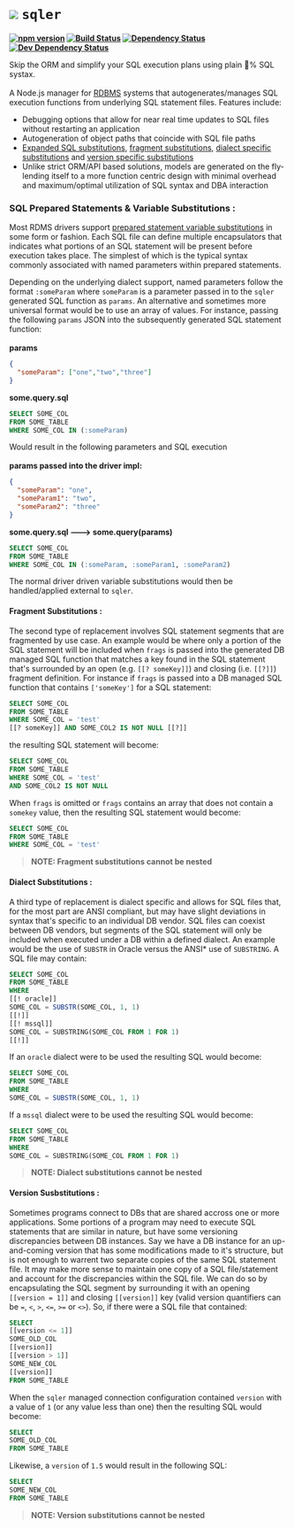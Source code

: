 <b class="jsdocp-remove-me">

# ![](https://raw.githubusercontent.com/ugate/sqler/master/jsdocp/static/favicon-32x32.png) `sqler`

[![npm version](https://badgen.net/npm/v/sqler?color=orange&icon=npm)](https://www.npmjs.com/package/sqler)
[![Build Status](https://badgen.net/travis/ugate/sqler?icon=travis)](https://travis-ci.com/ugate/sqler)
[![Dependency Status](https://badgen.net/david/dep/ugate/sqler)](https://david-dm.org/ugate/sqler)
[![Dev Dependency Status](https://badgen.net/david/dev/ugate/sqler)](https://david-dm.org/ugate/sqler?type=dev)

</b>

Skip the ORM and simplify your SQL execution plans using plain 💯% SQL systax.<br/><br/>
A Node.js manager for [RDBMS](https://en.wikipedia.org/wiki/Relational_database) systems that autogenerates/manages SQL execution functions from underlying SQL statement files. Features include:

* Debugging options that allow for near real time updates to SQL files without restarting an application
* Autogeneration of object paths that coincide with SQL file paths
* [Expanded SQL substitutions](#ps), [fragment substitutions](#fs), [dialect specific substitutions](#ds) and [version specific substitutions](#vs)
* Unlike strict ORM/API based solutions, models are generated on the fly- lending itself to a more function centric design with minimal overhead and maximum/optimal utilization of SQL syntax and DBA interaction

### SQL Prepared Statements &amp; Variable Substitutions <sub id="ps"></sub>:
Most RDMS drivers support [prepared statement variable substitutions](https://en.wikipedia.org/wiki/Prepared_statement) in some form or fashion. Each SQL file can define multiple encapsulators that indicates what portions of an SQL statement will be present before execution takes place. The simplest of which is the typical syntax commonly associated with named parameters within prepared statements.

Depending on the underlying dialect support, named parameters follow the format `:someParam` where `someParam` is a parameter passed in to the `sqler` generated SQL function as `params`. An alternative and sometimes more universal format would be to use an array of values. For instance, passing the following `params` JSON into the subsequently generated SQL statement function:
<br/><br/>__params__
```json
{
  "someParam": ["one","two","three"]
}
```
__some.query.sql__
```sql
SELECT SOME_COL
FROM SOME_TABLE
WHERE SOME_COL IN (:someParam)
```
Would result in the following parameters and SQL execution
<br/><br/>__params passed into the driver impl:__
```json
{
  "someParam": "one",
  "someParam1": "two",
  "someParam2": "three"
}
```
__some.query.sql ---> some.query(params)__
```sql
SELECT SOME_COL
FROM SOME_TABLE
WHERE SOME_COL IN (:someParam, :someParam1, :someParam2)
```

The normal driver driven variable substitutions would then be handled/applied external to `sqler`.

#### Fragment Substitutions <sub id="fs"></sub>:
The second type of replacement involves SQL statement segments that are fragmented by use case. An example would be where only a portion of the SQL statement will be included when `frags` is passed into the generated DB managed SQL function that matches a key found in the SQL statement that's surrounded by an open (e.g. `[[? someKey]]`) and closing (i.e. `[[?]]`) fragment definition. For instance if `frags` is passed into a DB managed SQL function that contains `['someKey']` for a SQL statement:
```sql
SELECT SOME_COL
FROM SOME_TABLE
WHERE SOME_COL = 'test'
[[? someKey]] AND SOME_COL2 IS NOT NULL [[?]]
```
the resulting SQL statement will become:
```sql
SELECT SOME_COL
FROM SOME_TABLE
WHERE SOME_COL = 'test'
AND SOME_COL2 IS NOT NULL
```
When `frags` is omitted or `frags` contains an array that does not contain a `somekey` value, then the resulting SQL statement would become:
```sql
SELECT SOME_COL
FROM SOME_TABLE
WHERE SOME_COL = 'test'
```

> __NOTE: Fragment substitutions cannot be nested__

#### Dialect Substitutions <sub id="ds"></sub>:
A third type of replacement is dialect specific and allows for SQL files that, for the most part are ANSI compliant, but may have slight deviations in syntax that's specific to an individual DB vendor. SQL files can coexist between DB vendors, but segments of the SQL statement will only be included when executed under a DB within a defined dialect. An example would be the use of `SUBSTR` in Oracle versus the ANSI* use of `SUBSTRING`. A SQL file may contain:
```sql
SELECT SOME_COL
FROM SOME_TABLE
WHERE
[[! oracle]]
SOME_COL = SUBSTR(SOME_COL, 1, 1)
[[!]]
[[! mssql]]
SOME_COL = SUBSTRING(SOME_COL FROM 1 FOR 1)
[[!]]
```
If an `oracle` dialect were to be used the resulting SQL would become:
```sql
SELECT SOME_COL
FROM SOME_TABLE
WHERE
SOME_COL = SUBSTR(SOME_COL, 1, 1)
```
If a `mssql` dialect were to be used the resulting SQL would become:
```sql
SELECT SOME_COL
FROM SOME_TABLE
WHERE
SOME_COL = SUBSTRING(SOME_COL FROM 1 FOR 1)
```

> __NOTE: Dialect substitutions cannot be nested__

#### Version Susbstitutions <sub id="vs"></sub>:
Sometimes programs connect to DBs that are shared accross one or more applications. Some portions of a program may need to execute SQL statements that are similar in nature, but have some versioning discrepancies between DB instances. Say we have a DB instance for an up-and-coming version that has some modifications made to it's structure, but is not enough to warrent two separate copies of the same SQL statement file. It may make more sense to maintain one copy of a SQL file/statement and account for the discrepancies within the SQL file. We can do so by encapsulating the SQL segment by surrounding it with an opening `[[version = 1]]` and closing `[[version]]` key (valid version quantifiers can be `=`, `<`, `>`, `<=`, `>=` or `<>`). So, if there were a SQL file that contained:
```sql
SELECT
[[version <= 1]]
SOME_OLD_COL
[[version]]
[[version > 1]]
SOME_NEW_COL
[[version]]
FROM SOME_TABLE
```
When the `sqler` managed connection configuration contained `version` with a value of `1` (or any value less than one) then the resulting SQL would become:
```sql
SELECT
SOME_OLD_COL
FROM SOME_TABLE
```
Likewise, a `version` of `1.5` would result in the following SQL:
```sql
SELECT
SOME_NEW_COL
FROM SOME_TABLE
```

> __NOTE: Version substitutions cannot be nested__